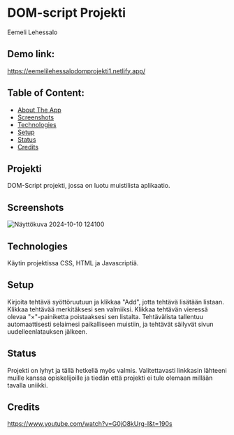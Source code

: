 # DOM-script Projekti
Eemeli Lehessalo

## Demo link:
https://eemelilehessalodomprojekti1.netlify.app/


## Table of Content:

- [About The App](#about-the-app)
- [Screenshots](#screenshots)
- [Technologies](#technologies)
- [Setup](#setup)
- [Status](#status)
- [Credits](#credits)


## Projekti
DOM-Script projekti, jossa on luotu muistilista aplikaatio.

## Screenshots
![Näyttökuva 2024-10-10 124100](https://github.com/user-attachments/assets/4c980cb5-3f41-4eab-a9b0-e1ccb751aeab)


## Technologies
Käytin projektissa CSS, HTML ja Javascriptiä.

## Setup

   Kirjoita tehtävä syöttöruutuun ja klikkaa "Add", jotta tehtävä lisätään listaan.
   Klikkaa tehtävää merkitäksesi sen valmiiksi.
   Klikkaa tehtävän vieressä olevaa "×"-painiketta poistaaksesi sen listalta.
   Tehtävälista tallentuu automaattisesti selaimesi paikalliseen muistiin, ja tehtävät säilyvät sivun uudelleenlatauksen jälkeen.

## Status
Projekti on lyhyt ja tällä hetkellä myös valmis. Valitettavasti linkkasin lähteeni muille kanssa opiskelijoille ja tiedän että projekti ei tule olemaan millään tavalla uniikki.

## Credits
https://www.youtube.com/watch?v=G0jO8kUrg-I&t=190s
